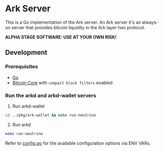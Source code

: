 # Ark Server
This is a Go implementation of the Ark server. An Ark server it's an always-on server that provides bitcoin liquidity in the Ark layer-two protocol.

**ALPHA STAGE SOFTWARE: USE AT YOUR OWN RISK!**

## Development

### Prerequisites

- [Go](https://go.dev/doc/install)
- [Bitcoin Core](https://bitcoincore.org) with `compact block filters` enabled

### Run the arkd and arkd-wallet servers

1. Run arkd-wallet
```bash
cd ../pkg/ark-wallet && make run-neutrino
```

2. Run arkd
```bash
make run-neutrino
```

Refer to [config.go](./internal/config/config.go) for the available configuration options via ENV VARs.
